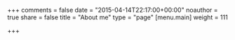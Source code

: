 +++
comments = false
date = "2015-04-14T22:17:00+00:00"
noauthor = true
share = false
title = "About me"
type = "page"
[menu.main]
weight = 111

+++
